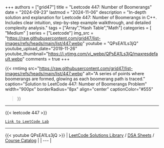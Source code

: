 
+++
authors = ["grid47"]
title = "Leetcode 447: Number of Boomerangs"
date = "2024-09-23"
lastmod = "2024-11-06"
description = "In-depth solution and explanation for Leetcode 447: Number of Boomerangs in C++. Includes clear intuition, step-by-step example walkthrough, and detailed complexity analysis."
tags = ["Array","Hash Table","Math"]
categories = [
    "Medium"
]
series = ["Leetcode"]
img_src = "https://raw.githubusercontent.com/grid47/list-images/refs/heads/main/list/447.webp"
youtube = "QPsEA1Ls3jQ"
youtube_upload_date="2019-11-26"
youtube_thumbnail="https://i.ytimg.com/vi_webp/QPsEA1Ls3jQ/maxresdefault.webp"
comments = true
+++


{{< rmtimg 
    src="https://raw.githubusercontent.com/grid47/list-images/refs/heads/main/list/447.webp" 
    alt="A series of points where boomerangs are formed, glowing as each boomerang path is traced."
    caption="Solution to LeetCode 447: Number of Boomerangs Problem"
    width="900px"
    borderRadius="8px"
    align="center" 
    captionColor="#555"
>}}
---
{{< leetcode 447 >}}

[`Link to LeetCode Lab`](https://leetcode.com/problems/number-of-boomerangs/description/)

---
{{< youtube QPsEA1Ls3jQ >}}
| [LeetCode Solutions Library](https://grid47.xyz/leetcode/) / [DSA Sheets](https://grid47.xyz/sheets/) / [Course Catalog](https://grid47.xyz/courses/) |
| --- |
